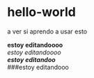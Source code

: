 # hello-world
a ver si aprendo a usar esto

**estoy editandoooo**\
*estoy editandoooo*\
***estoy editandoo***\
###estoy editandooo
